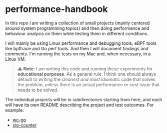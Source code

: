 # performance-handbook

In this repo I am writing a collection of small projects (mainly centered around system programming topics) and then doing performance and behaviour analysis on them while testing them in different conditions.

I will mainly be using Linux performance and debugging tools, eBPF tools like bpftrace and Go perf tools. And then I will document findings and comments. I'm running the tests on my Mac and, when necessary, in a Linux VM.

> ⚠️ **Note**: I am writing this code and running these experiments for **educational purposes**. As a general rule, I think one should always default to writing the *cleanest and most idiomatic* code that solves the problem, unless there is an actual performance or cost issue that needs to be solved.

The individual projects will be in subdirectories starting from here, and each will have its own README describing the project and test outcomes. For example:
- [wc-go](./wc-go)
- [sig-counter](./sig-counter)

